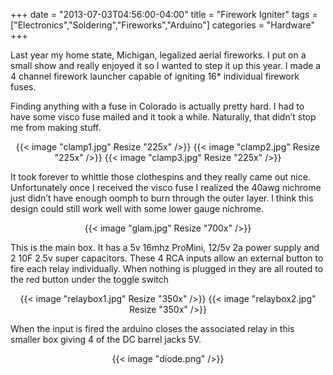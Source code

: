 +++
date = "2013-07-03T04:56:00-04:00"
title = "Firework Igniter"
tags = ["Electronics","Soldering","Fireworks","Arduino"]
categories = "Hardware"
+++

Last year my home state, Michigan, legalized aerial fireworks. I put on a small show and really enjoyed it so I wanted to step it up this year. I made a 4 channel firework launcher capable of igniting 16* individual firework fuses.

Finding anything with a fuse in Colorado is actually pretty hard. I had to have some visco fuse mailed and it took a while. Naturally, that didn’t stop me from making stuff.

<center>
  {{< image "clamp1.jpg" Resize "225x" />}}
  {{< image "clamp2.jpg" Resize "225x" />}}
  {{< image "clamp3.jpg" Resize "225x" />}}
</center>

It took forever to whittle those clothespins and they really came out nice. Unfortunately once I received the visco fuse I realized the 40awg nichrome just didn’t have enough oomph to burn through the outer layer. I think this design could still work well with some lower gauge nichrome.

<center>{{< image "glam.jpg" Resize "700x" />}}</center>

This is the main box. It has a 5v 16mhz ProMini, 12/5v 2a power supply and 2 10F 2.5v super capacitors. These 4 RCA inputs allow an external button to fire each relay individually. When nothing is plugged in they are all routed to the red button under the toggle switch

<center>
  {{< image "relaybox1.jpg" Resize "350x" />}}
  {{< image "relaybox2.jpg" Resize "350x" />}}
</center>

When the input is fired the arduino closes the associated relay in this smaller box giving 4 of the DC barrel jacks 5V.

<center>
  {{< image "diode.png" />}}
</center>